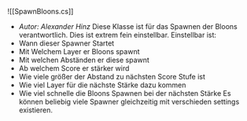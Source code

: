 ![[SpawnBloons.cs]]
- *Autor: Alexander Hinz*
Diese Klasse ist für das Spawnen der Bloons verantwortlich. Dies ist extrem fein einstellbar. Einstellbar ist:
- Wann dieser Spawner Startet
- Mit Welchem Layer er Bloons spawnt
- Mit welchen Abständen er diese spawnt
- Ab welchem Score er stärker wird
- Wie viele größer der Abstand zu nächsten Score Stufe ist
- Wie viel Layer für die nächste Stärke dazu kommen
- Wie viel schnelle die Bloons Spawnen bei der nächsten Stärke
Es können beliebig viele Spawner gleichzeitig mit verschieden settings existieren.
